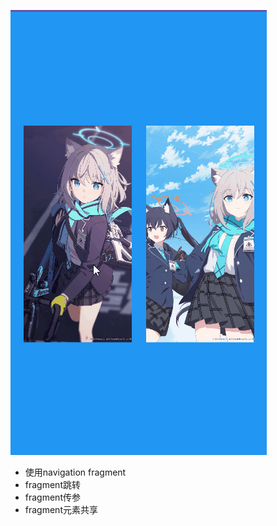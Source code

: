 ![1](screenshots/navigation_shared_element.gif)

- 使用navigation fragment
- fragment跳转
- fragment传参
- fragment元素共享